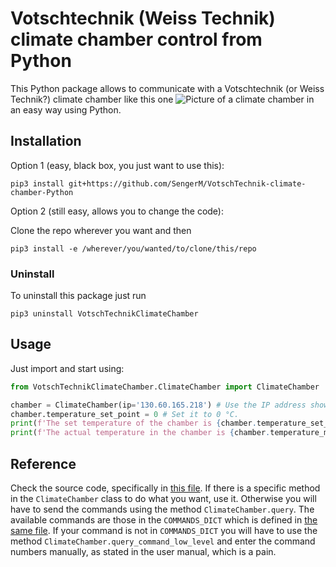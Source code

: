 # Votschtechnik (Weiss Technik) climate chamber control from Python

This Python package allows to communicate with a Votschtechnik (or Weiss Technik?) climate chamber like this one 
![Picture of a climate chamber](https://www.weiss-technik.com/fileadmin/Redakteur/Weiss/Produkte/Images/Umweltsimulation/ClimeEvent2.png)
in an easy way using Python.

## Installation

Option 1 (easy, black box, you just want to use this):

```
pip3 install git+https://github.com/SengerM/VotschTechnik-climate-chamber-Python
```

Option 2 (still easy, allows you to change the code):

Clone the repo wherever you want and then

```
pip3 install -e /wherever/you/wanted/to/clone/this/repo
```

### Uninstall

To uninstall this package just run

```
pip3 uninstall VotschTechnikClimateChamber
```

## Usage

Just import and start using:

```Python
from VotschTechnikClimateChamber.ClimateChamber import ClimateChamber

chamber = ClimateChamber(ip='130.60.165.218') # Use the IP address shown in the display of the climate chamber.
chamber.temperature_set_point = 0 # Set it to 0 °C.
print(f'The set temperature of the chamber is {chamber.temperature_set_point} °C.')
print(f'The actual temperature in the chamber is {chamber.temperature_measured} °C.')
```

## Reference

Check the source code, specifically in [this file](VotschTechnikClimateChamber/ClimateChamber.py). If there is a specific method in the `ClimateChamber` class to do what you want, use it. Otherwise you will have to send the commands using the method `ClimateChamber.query`. The available commands are those in the `COMMANDS_DICT` which is defined in [the same file](VotschTechnikClimateChamber/ClimateChamber.py). If your command is not in `COMMANDS_DICT` you will have to use the method `ClimateChamber.query_command_low_level` and enter the command numbers manually, as stated in the user manual, which is a pain.


